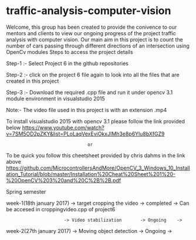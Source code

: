 # traffic-analysis-computer-vision
Welcome, this group has been created to provide the conivence to our mentors and clients to view our ongoing progress of the project traffic analysis with computer vision. Our main aim in this project is to count the number of cars passing through different directions of an intersection using OpenCv modules
Steps to access the project details

Step-1 :- Select Project 6 in the github repositories

Step-2 :- click on the project 6 file again to look into all the files that are created in this project

Step-3 :- Download the required .cpp file and run it under opencv 3.1 module environment in visualstudio 2015

Note:- The video file used in this project is with an extension .mp4

To install visualstudio 2015 with opencv 3.1 please follow the link provided below
https://www.youtube.com/watch?v=7SM5OD2pZKY&list=PLoLaqVexEviOkxJIMh3e8p6Ylu8bXfGZ9

                                   or
                                   
To be quick you follow this cheetsheet provided by chris dahms in the link above
https://github.com/MicrocontrollersAndMore/OpenCV_3_Windows_10_Installation_Tutorial/blob/master/Installation%20Cheat%20Sheet%201%20-%20OpenCV%203%20and%20C%2B%2B.pdf

Spring semester 

week-1(18th january 2017) -> target cropping the video -> completed  -> Can be accesed in croppingvideo.cpp of project6

                          -> Video stabilization       -> Ongoing    ->
                          
week-2(27th january 2017) -> Moving object detection   -> Ongoing    ->

